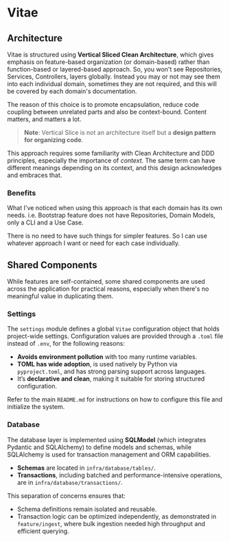 # Vitae

## Architecture

Vitae is structured using **Vertical Sliced Clean Architecture**, which gives emphasis on feature-based organization (or domain-based) rather than function-based or layered-based approach. So, you won't see Repositories, Services, Controllers, layers globally. Instead you may or not may see them into each individual domain, sometimes they are not required, and this will be covered by each domain's documentation.

The reason of this choice is to promote encapsulation, reduce code coupling between unrelated parts and also be context-bound. Content matters, and matters a lot.

> **Note**: Vertical Slice is not an architecture itself but a **design pattern for organizing code**.

This approach requires some familiarity with Clean Architecture and DDD principles, especially the importance of *context*. The same term can have different meanings depending on its context, and this design acknowledges and embraces that.

### Benefits

What I've noticed when using this approach is that each domain has its own needs. i.e. Bootstrap feature does not have Repositories, Domain Models, only a CLI and a Use Case.

There is no need to have such things for simpler features. So I can use whatever approach I want or need for each case individually.

## Shared Components

While features are self-contained, some shared components are used across the application for practical reasons, especially when there's no meaningful value in duplicating them.

### Settings

The `settings` module defines a global `Vitae` configuration object that holds project-wide settings. Configuration values are provided through a `.toml` file instead of `.env`, for the following reasons:

- **Avoids environment pollution** with too many runtime variables.
- **TOML has wide adoption**, is used natively by Python via `pyproject.toml`, and has strong parsing support across languages.
- It’s **declarative and clean**, making it suitable for storing structured configuration.

Refer to the main `README.md` for instructions on how to configure this file and initialize the system.

### Database

The database layer is implemented using **SQLModel** (which integrates Pydantic and SQLAlchemy) to define models and schemas, while SQLAlchemy is used for transaction management and ORM capabilities.

- **Schemas** are located in `infra/database/tables/`.
- **Transactions**, including batched and performance-intensive operations, are in `infra/database/transactions/`.

This separation of concerns ensures that:
- Schema definitions remain isolated and reusable.
- Transaction logic can be optimized independently, as demonstrated in `feature/ingest`, where bulk ingestion needed high throughput and efficient querying.
